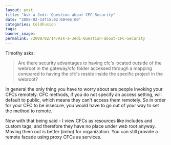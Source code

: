 ```yaml
---
layout: post
title: "Ask a Jedi: Question about CFC Security"
date: "2008-02-14T15:02:00+06:00"
categories: ColdFusion 
tags: 
banner_image: 
permalink: /2008/02/14/Ask-a-Jedi-Question-about-CFC-Security
---
```


Timothy asks:

<blockquote>
<p>
Are there security advantages to having cfc's located outside of the webroot in the gateway/cfc folder accessed through a mapping compared to having the cfc's reside inside the specific project in the webroot?
</p>
</blockquote>

In general the only thing you have to worry about are people invoking your CFCs remotely. CFC methods, if you do not specify an access setting, will default to public, which means they can't access them remotely. So in order for your CFC to be insecure, you would have to go out of your way to set the method to remote. 

Now with that being said - I view CFCs as resources like includes and custom tags, and therefore they have no place under web root anyway. Moving them out is better (imho) for organization. You can still provide a remote facade using proxy CFCs as services.